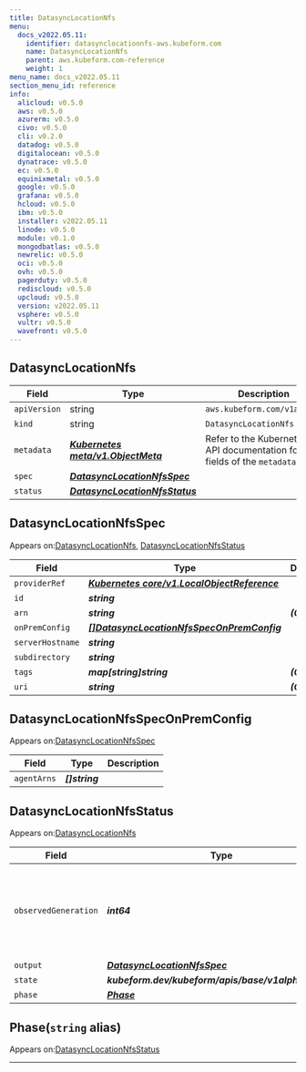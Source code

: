 ```yaml
---
title: DatasyncLocationNfs
menu:
  docs_v2022.05.11:
    identifier: datasynclocationnfs-aws.kubeform.com
    name: DatasyncLocationNfs
    parent: aws.kubeform.com-reference
    weight: 1
menu_name: docs_v2022.05.11
section_menu_id: reference
info:
  alicloud: v0.5.0
  aws: v0.5.0
  azurerm: v0.5.0
  civo: v0.5.0
  cli: v0.2.0
  datadog: v0.5.0
  digitalocean: v0.5.0
  dynatrace: v0.5.0
  ec: v0.5.0
  equinixmetal: v0.5.0
  google: v0.5.0
  grafana: v0.5.0
  hcloud: v0.5.0
  ibm: v0.5.0
  installer: v2022.05.11
  linode: v0.5.0
  module: v0.1.0
  mongodbatlas: v0.5.0
  newrelic: v0.5.0
  oci: v0.5.0
  ovh: v0.5.0
  pagerduty: v0.5.0
  rediscloud: v0.5.0
  upcloud: v0.5.0
  version: v2022.05.11
  vsphere: v0.5.0
  vultr: v0.5.0
  wavefront: v0.5.0
---
```


## DatasyncLocationNfs
| Field | Type | Description |
| ------ | ----- | ----------- |
| `apiVersion` | string | `aws.kubeform.com/v1alpha1` |
|    `kind` | string | `DatasyncLocationNfs` |
| `metadata` | ***[Kubernetes meta/v1.ObjectMeta](https://v1-22.docs.kubernetes.io/docs/reference/generated/kubernetes-api/v1.22/#objectmeta-v1-meta)***|Refer to the Kubernetes API documentation for the fields of the `metadata` field.|
| `spec` | ***[DatasyncLocationNfsSpec](#datasynclocationnfsspec)***||
| `status` | ***[DatasyncLocationNfsStatus](#datasynclocationnfsstatus)***||
## DatasyncLocationNfsSpec

Appears on:[DatasyncLocationNfs](#datasynclocationnfs), [DatasyncLocationNfsStatus](#datasynclocationnfsstatus)

| Field | Type | Description |
| ------ | ----- | ----------- |
| `providerRef` | ***[Kubernetes core/v1.LocalObjectReference](https://v1-22.docs.kubernetes.io/docs/reference/generated/kubernetes-api/v1.22/#localobjectreference-v1-core)***||
| `id` | ***string***||
| `arn` | ***string***| ***(Optional)*** |
| `onPremConfig` | ***[[]DatasyncLocationNfsSpecOnPremConfig](#datasynclocationnfsspeconpremconfig)***||
| `serverHostname` | ***string***||
| `subdirectory` | ***string***||
| `tags` | ***map[string]string***| ***(Optional)*** |
| `uri` | ***string***| ***(Optional)*** |
## DatasyncLocationNfsSpecOnPremConfig

Appears on:[DatasyncLocationNfsSpec](#datasynclocationnfsspec)

| Field | Type | Description |
| ------ | ----- | ----------- |
| `agentArns` | ***[]string***||
## DatasyncLocationNfsStatus

Appears on:[DatasyncLocationNfs](#datasynclocationnfs)

| Field | Type | Description |
| ------ | ----- | ----------- |
| `observedGeneration` | ***int64***| ***(Optional)*** Resource generation, which is updated on mutation by the API Server.|
| `output` | ***[DatasyncLocationNfsSpec](#datasynclocationnfsspec)***| ***(Optional)*** |
| `state` | ***kubeform.dev/kubeform/apis/base/v1alpha1.State***| ***(Optional)*** |
| `phase` | ***[Phase](#phase)***| ***(Optional)*** |
## Phase(`string` alias)

Appears on:[DatasyncLocationNfsStatus](#datasynclocationnfsstatus)

---
